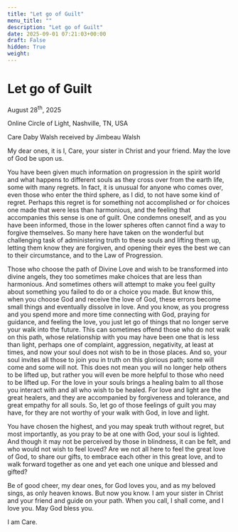 ```yaml
---
title: "Let go of Guilt"
menu_title: ""
description: "Let go of Guilt"
date: 2025-09-01 07:21:03+00:00
draft: False
hidden: True
weight:
---
```

# Let go of Guilt

August 28<sup>th</sup>, 2025

Online Circle of Light, Nashville, TN, USA

Care Daby Walsh received by Jimbeau Walsh

My dear ones, it is I, Care, your sister in Christ and your friend. May the love of God be upon us.

You have been given much information on progression in the spirit world and what happens to different souls as they cross over from the earth life, some with many regrets. In fact, it is unusual for anyone who comes over, even those who enter the third sphere, as I did, to not have some kind of regret. Perhaps this regret is for something not accomplished or for choices one made that were less than harmonious, and the feeling that accompanies this sense is one of guilt. One condemns oneself, and as you have been informed, those in the lower spheres often cannot find a way to forgive themselves. So many here have taken on the wonderful but challenging task of administering truth to these souls and lifting them up, letting them know they are forgiven, and opening their eyes the best we can to their circumstance, and to the Law of Progression.

Those who choose the path of Divine Love and wish to be transformed into divine angels, they too sometimes make choices that are less than harmonious.  And sometimes others will attempt to make you feel guilty about something you failed to do or a choice you made. But know this, when you choose God and receive the love of God, these errors become small things and eventually dissolve in love. And you know, as you progress and you spend more and more time connecting with God, praying for guidance, and feeling the love, you just let go of things that no longer serve your walk into the future. This can sometimes offend those who do not walk on this path, whose relationship with you may have been one that is less than light, perhaps one of complaint, aggression, negativity, at least at times, and now your soul does not wish to be in those places. And so, your soul invites all those to join you in truth on this glorious path; some will come and some will not. This does not mean you will no longer help others to be lifted up, but rather you will even be more helpful to those who need to be lifted up. For the love in your souls brings a healing balm to all those you interact with and all who wish to be healed. For love and light are the great healers, and they are accompanied by forgiveness and tolerance, and great empathy for all souls. So, let go of those feelings of guilt you may have, for they are not worthy of your walk with God, in love and light.

You have chosen the highest, and you may speak truth without regret, but most importantly, as you pray to be at one with God, your soul is lighted. And though it may not be perceived by those in blindness, it can be felt, and who would not wish to feel loved? Are we not all here to feel the great love of God, to share our gifts, to embrace each other in this great love, and to walk forward together as one and yet each one unique and blessed and gifted?

Be of good cheer, my dear ones, for God loves you, and as my beloved sings, as only heaven knows. But now you know. I am your sister in Christ and your friend and guide on your path. When you call, I shall come, and I love you. May God bless you.

I am Care.

